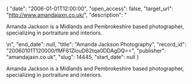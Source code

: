 {
  "date": "2006-01-01T12:00:00", 
  "open_access": false, 
  "target_url": "http://www.amandajaxn.co.uk/", 
  "description": "<p>Amanda Jackson is a Midlands and Pembrokeshire based photographer, specializing in portraiture and interiors.</p>\n", 
  "end_date": null, 
  "title": "Amanda Jackson Photography", 
  "record_id": "20060101T120000/fMF61ZlouD62tqa0DDAgDQ==", 
  "publisher": "amandajaxn.co.uk", 
  "slug": 14445, 
  "start_date": null
}

<p>Amanda Jackson is a Midlands and Pembrokeshire based photographer, specializing in portraiture and interiors.</p>

